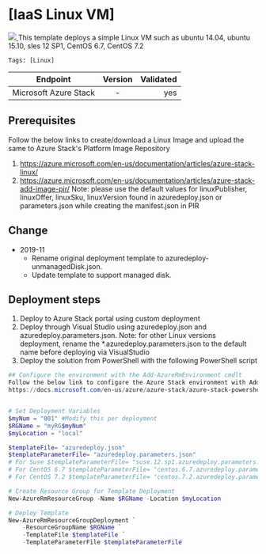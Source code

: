 # [IaaS Linux VM]

<a href="http://armviz.io/#/?load=https://raw.githubusercontent.com/Azure/azurestack-quickstart-templates/master/101-simple-linux-vm/azuredeploy.json" target="_blank">
  <img src="http://armviz.io/visualizebutton.png"/>
</a>
This template deploys a simple Linux VM such as ubuntu 14.04, ubuntu 15.10, sles 12 SP1, CentOS 6.7, CentOS 7.2

`Tags: [Linux]`

| Endpoint        | Version           | Validated  |
| ------------- |:-------------:| -----:|
| Microsoft Azure Stack      | - |  yes|

## Prerequisites

Follow the below links to create/download a Linux Image and upload the same to Azure Stack's Platform Image Repository
1. https://azure.microsoft.com/en-us/documentation/articles/azure-stack-linux/ 
2. https://azure.microsoft.com/en-us/documentation/articles/azure-stack-add-image-pir/
	Note: please use the default values for linuxPublisher, linuxOffer, linuxSku, linuxVersion found in azuredeploy.json or parameters.json while creating the manifest.json in PIR

## Change

- 2019-11
  - Rename original deployment template to azuredeploy-unmanagedDisk.json.
  - Update template to support managed disk. 


## Deployment steps
1. Deploy to Azure Stack portal using custom deployment
2. Deploy through Visual Studio using azuredeploy.json and azuredeploy.parameters.json. Note: for other Linux versions deployment, rename the *.azuredeploy.parameters.json to the default name before deploying via VisualStudio
2. Deploy the solution from PowerShell with the following PowerShell script 

``` PowerShell
## Configure the environment with the Add-AzureRmEnvironment cmdlt 
Follow the below link to configure the Azure Stack environment with Add-AzureRmEnvironment cmdlet and authenticate a user to the environment
https://docs.microsoft.com/en-us/azure/azure-stack/azure-stack-powershell-configure


# Set Deployment Variables
$myNum = "001" #Modify this per deployment
$RGName = "myRG$myNum"
$myLocation = "local"

$templateFile= "azuredeploy.json"
$templateParameterFile= "azuredeploy.parameters.json"
# For Suse $templateParameterFile= "suse.12.sp1.azuredeploy.parameters.json"
# For CentOS 6.7 $templateParameterFile= "centos.6.7.azuredeploy.parameters.json"
# For CentOS 7.2 $templateParameterFile= "centos.7.2.azuredeploy.parameters.json"

# Create Resource Group for Template Deployment
New-AzureRmResourceGroup -Name $RGName -Location $myLocation

# Deploy Template 
New-AzureRmResourceGroupDeployment `
    -ResourceGroupName $RGName `
    -TemplateFile $templateFile `
    -TemplateParameterFile $templateParameterFile
```


